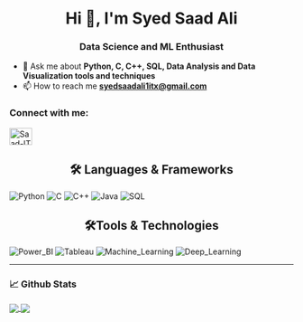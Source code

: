 <h1 align="center">Hi 👋, I'm Syed Saad Ali</h1>
<h3 align="center">Data Science and ML Enthusiast</h3>

- 💬 Ask me about **Python, C, C++, SQL, Data Analysis and Data Visualization tools and techniques**
- 📫 How to reach me **syedsaadali1itx@gmail.com**

<h3 align="left">Connect with me:</h3>
<p align="left">
<a href="https://linkedin.com/in/saad-ali-syed-b88830193" target="blank"><img align="center" src="https://cdn.jsdelivr.net/npm/simple-icons@3.0.1/icons/linkedin.svg" alt="Saad-IT" height="30" width="40" /></a>
</p>
  
  
<h2 align="center">🛠️ Languages & Frameworks </h2>

![Python](https://img.shields.io/badge/Python-Expert-green)
![C](https://img.shields.io/badge/C-Expert-blue)
![C++](https://img.shields.io/badge/C++-Intermediate-orange)
![Java](https://img.shields.io/badge/Java-Intermediate-darkpink)
![SQL](https://img.shields.io/badge/SQL-Expert-darkblue)

<h2 align="center">🛠️Tools & Technologies </h2>

![Power_BI](https://img.shields.io/badge/Power_BI-Expert-darkgreen)
![Tableau](https://img.shields.io/badge/Tableau-Intermediate-orange)
![Machine_Learning](https://img.shields.io/badge/Machine_Learning-Intermediate-red)
![Deep_Learning](https://img.shields.io/badge/Deep_Learning-Beginner-lightgrey)


___

### 📈 **Github Stats**

<a href="https://github.com/Saad-IT">
<img align="center" src="https://github-readme-stats.vercel.app/api?username=Saad-IT&show_icons=true&include_all_commits=true&theme=blue-green&count_private=true">
</a>
<a href="https://github.com/Saad-IT/github-readme-stats">
<img align="center" src="https://github-readme-stats.anuraghazra1.vercel.app/api/top-langs/?username=Saad-IT&layout=compact&theme=blue-green" />
</a>



